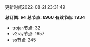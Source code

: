 更新时间2022-08-21 23:31:49

**总订阅: 64**
**总节点: 8960**
**有效节点: 1934**
- trojan节点: 32
- v2ray节点: 1657
- ss节点: 245
